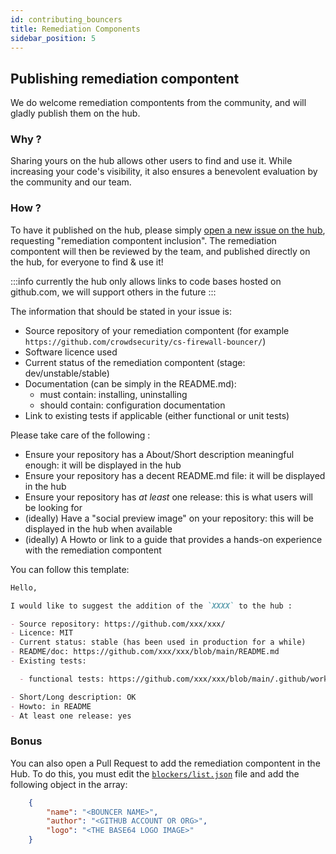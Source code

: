 ```yaml
---
id: contributing_bouncers
title: Remediation Components
sidebar_position: 5
---
```


## Publishing remediation compontent

We do welcome remediation compontents from the community, and will gladly publish them on the hub.

### Why ?

Sharing yours on the hub allows other users to find and use it. While increasing your code's visibility, it also ensures a benevolent evaluation by the community and our team.

### How ?


To have it published on the hub, please simply [open a new issue on the hub](https://github.com/crowdsecurity/hub/issues/new), requesting "remediation compontent inclusion". The remediation compontent will then be reviewed by the team, and published directly on the hub, for everyone to find & use it!

:::info
currently the hub only allows links to code bases hosted on github.com, we will support others in the future
:::

The information that should be stated in your issue is:

- Source repository of your remediation compontent (for example `https://github.com/crowdsecurity/cs-firewall-bouncer/`)
- Software licence used
- Current status of the remediation compontent (stage: dev/unstable/stable)
- Documentation (can be simply in the README.md):
  - must contain: installing, uninstalling
  - should contain: configuration documentation
- Link to existing tests if applicable (either functional or unit tests)

Please take care of the following :

- Ensure your repository has a About/Short description meaningful enough: it will be displayed in the hub
- Ensure your repository has a decent README.md file: it will be displayed in the hub
- Ensure your repository has _at least_ one release: this is what users will be looking for
- (ideally) Have a "social preview image" on your repository: this will be displayed in the hub when available
- (ideally) A Howto or link to a guide that provides a hands-on experience with the remediation compontent

You can follow this template:

```markdown
Hello,

I would like to suggest the addition of the `XXXX` to the hub :

- Source repository: https://github.com/xxx/xxx/
- Licence: MIT
- Current status: stable (has been used in production for a while)
- README/doc: https://github.com/xxx/xxx/blob/main/README.md
- Existing tests:

  - functional tests: https://github.com/xxx/xxx/blob/main/.github/workflows/tests.yml

- Short/Long description: OK
- Howto: in README
- At least one release: yes
```


### Bonus

You can also open a Pull Request to add the remediation compontent in the Hub.
To do this, you must edit the [`blockers/list.json`](https://raw.githubusercontent.com/crowdsecurity/hub/master/blockers/list.json) file and add the following object in the array:

```json
    {
        "name": "<BOUNCER NAME>",
        "author": "<GITHUB ACCOUNT OR ORG>",
        "logo": "<THE BASE64 LOGO IMAGE>"
    }
```